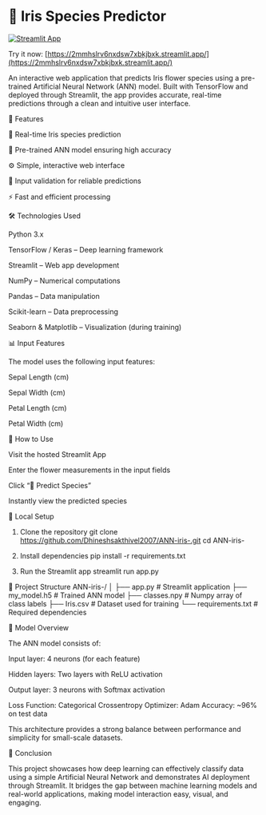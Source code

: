 # 🌸 Iris Species Predictor

[![Streamlit App](https://static.streamlit.io/badges/streamlit_badge_black_white.svg)](https://2mmhslrv6nxdsw7xbkjbxk.streamlit.app/)

Try it now: [https://2mmhslrv6nxdsw7xbkjbxk.streamlit.app/](https://2mmhslrv6nxdsw7xbkjbxk.streamlit.app/)

An interactive web application that predicts Iris flower species using a pre-trained Artificial Neural Network (ANN) model.
Built with TensorFlow and deployed through Streamlit, the app provides accurate, real-time predictions through a clean and intuitive user interface.

🌟 Features

🔮 Real-time Iris species prediction

🧠 Pre-trained ANN model ensuring high accuracy

⚙️ Simple, interactive web interface

📏 Input validation for reliable predictions

⚡ Fast and efficient processing

🛠️ Technologies Used

Python 3.x

TensorFlow / Keras – Deep learning framework

Streamlit – Web app development

NumPy – Numerical computations

Pandas – Data manipulation

Scikit-learn – Data preprocessing

Seaborn & Matplotlib – Visualization (during training)

📊 Input Features

The model uses the following input features:

Sepal Length (cm)

Sepal Width (cm)

Petal Length (cm)

Petal Width (cm)

🚀 How to Use

Visit the hosted Streamlit App

Enter the flower measurements in the input fields

Click “🔮 Predict Species”

Instantly view the predicted species

🔧 Local Setup
1. Clone the repository
git clone https://github.com/Dhineshsakthivel2007/ANN-iris-.git
cd ANN-iris-

2. Install dependencies
pip install -r requirements.txt

3. Run the Streamlit app
streamlit run app.py

📁 Project Structure
ANN-iris-/
│
├── app.py             # Streamlit application
├── my_model.h5        # Trained ANN model
├── classes.npy        # Numpy array of class labels
├── Iris.csv           # Dataset used for training
└── requirements.txt   # Required dependencies

🧠 Model Overview

The ANN model consists of:

Input layer: 4 neurons (for each feature)

Hidden layers: Two layers with ReLU activation

Output layer: 3 neurons with Softmax activation

Loss Function: Categorical Crossentropy
Optimizer: Adam
Accuracy: ~96% on test data

This architecture provides a strong balance between performance and simplicity for small-scale datasets.

🏁 Conclusion

This project showcases how deep learning can effectively classify data using a simple Artificial Neural Network and demonstrates AI deployment through Streamlit.
It bridges the gap between machine learning models and real-world applications, making model interaction easy, visual, and engaging.